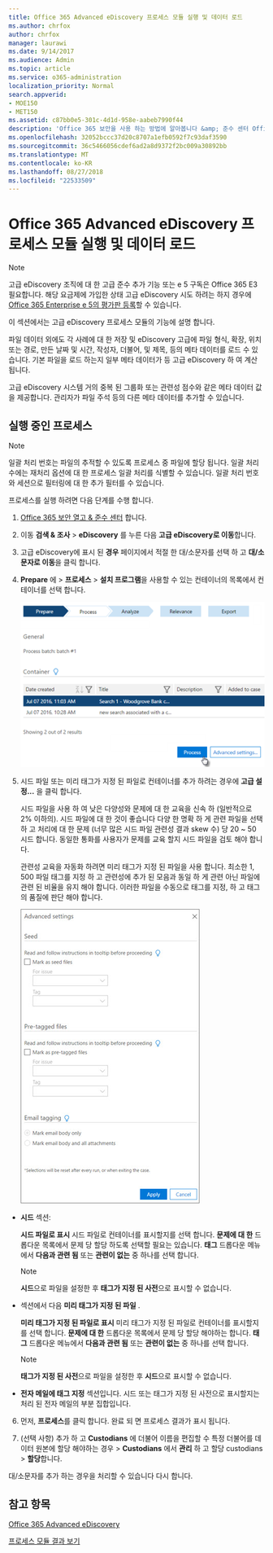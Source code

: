 ```yaml
---
title: Office 365 Advanced eDiscovery 프로세스 모듈 실행 및 데이터 로드
ms.author: chrfox
author: chrfox
manager: laurawi
ms.date: 9/14/2017
ms.audience: Admin
ms.topic: article
ms.service: o365-administration
localization_priority: Normal
search.appverid:
- MOE150
- MET150
ms.assetid: c87bb0e5-301c-4d1d-958e-aabeb7990f44
description: 'Office 365 보안을 사용 하는 방법에 알아봅니다 &amp; 준수 센터 Office 365 고급 eDiscovery를 액세스 하는 경우에 대 한 프로세스 모듈을 실행 합니다.  '
ms.openlocfilehash: 32052bccc37d20c8707a1efb0592f7c93daf3590
ms.sourcegitcommit: 36c5466056cdef6ad2a8d9372f2bc009a30892bb
ms.translationtype: MT
ms.contentlocale: ko-KR
ms.lasthandoff: 08/27/2018
ms.locfileid: "22533509"
---
```

# <a name="run-the-process-module-and-load-data-in-office-365-advanced-ediscovery"></a>Office 365 Advanced eDiscovery 프로세스 모듈 실행 및 데이터 로드

> [!NOTE]
> 고급 eDiscovery 조직에 대 한 고급 준수 추가 기능 또는 e 5 구독은 Office 365 E3 필요합니다. 해당 요금제에 가입한 상태 고급 eDiscovery 시도 하려는 하지 경우에 [Office 365 Enterprise e 5의 평가판 등록](https://go.microsoft.com/fwlink/p/?LinkID=698279)할 수 있습니다. 
  
이 섹션에서는 고급 eDiscovery 프로세스 모듈의 기능에 설명 합니다. 
  
파일 데이터 외에도 각 사례에 대 한 저장 및 eDiscovery 고급에 파일 형식, 확장, 위치 또는 경로, 만든 날짜 및 시간, 작성자, 더불어, 및 제목, 등의 메타 데이터를 로드 수 있습니다. 기본 파일을 로드 하는지 일부 메타 데이터가 등 고급 eDiscovery 하 여 계산 됩니다. 
  
고급 eDiscovery 시스템 거의 중복 된 그룹화 또는 관련성 점수와 같은 메타 데이터 값을 제공합니다. 관리자가 파일 주석 등의 다른 메타 데이터를 추가할 수 있습니다. 
  
## <a name="running-process"></a>실행 중인 프로세스

> [!NOTE]
> 일괄 처리 번호는 파일의 추적할 수 있도록 프로세스 중 파일에 할당 됩니다. 일괄 처리 수에는 재처리 옵션에 대 한 프로세스 일괄 처리를 식별할 수 있습니다. 일괄 처리 번호와 세션으로 필터링에 대 한 추가 필터를 수 있습니다. 
  
프로세스를 실행 하려면 다음 단계를 수행 합니다.
  
1. [Office 365 보안 열고 &amp; 준수 센터](go-to-the-securitycompliance-center.md) 합니다. 
    
2. 이동 **검색 &amp; 조사** \> **eDiscovery** 를 누른 다음 **고급 eDiscovery로 이동**합니다.
    
3. 고급 eDiscovery에 표시 된 **경우** 페이지에서 적절 한 대/소문자를 선택 하 고 **대/소문자로 이동**을 클릭 합니다.
    
4. **Prepare** 에 \> **프로세스** \> **설치 프로그램**을 사용할 수 있는 컨테이너의 목록에서 컨테이너를 선택 합니다.
    
    ![대/소문자를 검색 결과 추가 하는 프로세스를 클릭 합니다.](media/50bdc55c-d378-4881-b302-31ef785fa359.png)
  
5. 시드 파일 또는 미리 태그가 지정 된 파일로 컨테이너를 추가 하려는 경우에 **고급 설정...** 을 클릭 합니다. 
    
    시드 파일을 사용 하 여 낮은 다양성와 문제에 대 한 교육을 신속 하 (일반적으로 2% 이하의). 시드 파일에 대 한 것이 좋습니다 다양 한 명확 하 게 관련 파일을 선택 하 고 처리에 대 한 문제 (너무 많은 시드 파일 관련성 결과 skew 수) 당 20 ~ 50 시드 합니다. 동일한 통화를 사용자가 문제를 교육 할지 시드 파일을 검토 해야 합니다.
    
    관련성 교육을 자동화 하려면 미리 태그가 지정 된 파일을 사용 합니다. 최소한 1, 500 파일 태그를 지정 하 고 관련성에 추가 된 모음과 동일 하 게 관련 아닌 파일에 관련 된 비율을 유지 해야 합니다. 이러한 파일을 수동으로 태그를 지정, 하 고 태그의 품질에 판단 해야 합니다.
    
    ![배치 파일을 처리 하기 위한 스크린샷의 고급 설정 페이지](media/3c25cb78-4484-41e5-bd34-3753c7ab6cf2.jpg)
  
  - **시드** 섹션: 
    
    **시드 파일로 표시** 시드 파일로 컨테이너를 표시할지를 선택 합니다. **문제에 대 한** 드롭다운 목록에서 문제 당 할당 하도록 선택할 필요는 있습니다. **태그** 드롭다운 메뉴에서 **다음과 관련 됨** 또는 **관련이 없는** 중 하나를 선택 합니다. 
    
    > [!NOTE]
    > **시드**으로 파일을 설정한 후 **태그가 지정 된 사전**으로 표시할 수 없습니다. 
  
  - 섹션에서 다음 **미리 태그가 지정 된 파일** . 
    
    **미리 태그가 지정 된 파일로 표시** 미리 태그가 지정 된 파일로 컨테이너를 표시할지를 선택 합니다. **문제에 대 한** 드롭다운 목록에서 문제 당 할당 해야하는 합니다. **태그** 드롭다운 메뉴에서 **다음과 관련 됨** 또는 **관련이 없는** 중 하나를 선택 합니다. 
    
    > [!NOTE]
    > **태그가 지정 된 사전**으로 파일을 설정한 후 **시드**으로 표시할 수 없습니다. 
  
  - **전자 메일에 태그 지정** 섹션입니다. 시드 또는 태그가 지정 된 사전으로 표시할지는 처리 된 전자 메일의 부분 집합입니다. 
    
6. 먼저, **프로세스**를 클릭 합니다. 완료 되 면 프로세스 결과가 표시 됩니다.
    
7. (선택 사항) 추가 하 고 **Custodians** 에 더불어 이름을 편집할 수 특정 더불어를 데이터 원본에 할당 해야하는 경우 \> **Custodians** 에서 **관리** 하 고 할당 custodians \> **할당**합니다. 
    
대/소문자를 추가 하는 경우을 처리할 수 있습니다 다시 합니다.
  
## <a name="see-also"></a>참고 항목

[Office 365 Advanced eDiscovery](office-365-advanced-ediscovery.md)
  
[프로세스 모듈 결과 보기](view-process-module-results-in-advanced-ediscovery.md)

